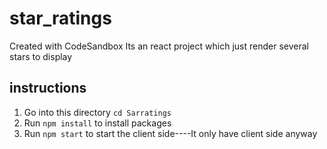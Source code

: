 # star_ratings
Created with CodeSandbox
Its an react project which just render several stars to display
## instructions
1. Go into this directory `cd Sarratings`
2. Run `npm install` to install packages
3. Run `npm start` to start the client side----It only have client side anyway
